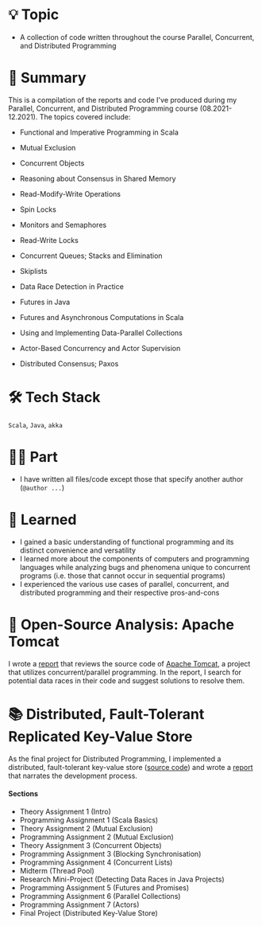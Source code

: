 # 💡 Topic

- A collection of code written throughout the course Parallel, Concurrent, and Distributed Programming

# 📝 Summary

This is a compilation of the reports and code I've produced during my Parallel, Concurrent, and Distributed Programming course (08.2021-12.2021). 
The topics covered include: 

- Functional and Imperative Programming in Scala
- Mutual Exclusion
- Concurrent Objects
- Reasoning about Consensus in Shared Memory
- Read-Modify-Write Operations
- Spin Locks
- Monitors and Semaphores
- Read-Write Locks
- Concurrent Queues; Stacks and Elimination

- Skiplists
- Data Race Detection in Practice
- Futures in Java
- Futures and Asynchronous Computations in Scala
- Using and Implementing Data-Parallel Collections
- Actor-Based Concurrency and Actor Supervision
- Distributed Consensus; Paxos

# 🛠 Tech Stack

`Scala`, `Java`, `akka`

# 🤚🏻 Part

- I have written all files/code except those that specify another author (`@author ...`)

# 🤔 Learned

- I gained a basic understanding of functional programming and its distinct convenience and versatility
- I learned more about the components of computers and programming languages while analyzing bugs and phenomena unique to concurrent programs (i.e. those that cannot 
occur in sequential programs)
- I experienced the various use cases of parallel, concurrent, and distributed programming and their respective pros-and-cons

# 📖 Open-Source Analysis: Apache Tomcat

I wrote a [report](YSC4231-data-race-report.pdf) that reviews the source code of [Apache Tomcat](https://github.com/apache/tomcat), a project that utilizes concurrent/parallel programming. 
In the report, I search for potential data races in their code and suggest solutions to resolve them.

# 📚 Distributed, Fault-Tolerant Replicated Key-Value Store

As the final project for Distributed Programming, I implemented a distributed, fault-tolerant key-value store 
([source code](final-kvstore-binchoi)) and wrote a [report](final-kvstore-binchoi/YSC4231-final-report.pdf) that narrates the development process.

#### Sections
* Theory Assignment 1 (Intro)
* Programming Assignment 1 (Scala Basics)
* Theory Assignment 2 (Mutual Exclusion)
* Programming Assignment 2 (Mutual Exclusion)
* Theory Assignment 3 (Concurrent Objects)
* Programming Assignment 3 (Blocking Synchronisation)
* Programming Assignment 4 (Concurrent Lists)
* Midterm (Thread Pool)
* Research Mini-Project (Detecting Data Races in Java Projects)
* Programming Assignment 5 (Futures and Promises)
* Programming Assignment 6 (Parallel Collections)
* Programming Assignment 7 (Actors)
* Final Project (Distributed Key-Value Store)
